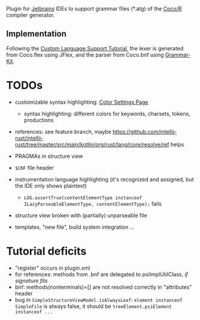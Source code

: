 Plugin for [Jetbrains](https://www.jetbrains.com/) IDEs
to support grammar files (\*.atg) of the [Coco/R](http://ssw.jku.at/Coco/) compiler generator.

## Implementation

Following the [Custom Language Support Tutorial](http://www.jetbrains.org/intellij/sdk/docs/tutorials/custom_language_support_tutorial.html), the lexer is generated from Coco.flex using JFlex, and the parser from Coco.bnf using [Grammar-Kit](https://github.com/JetBrains/Grammar-Kit).

# TODOs
- customizable syntax highlighting: [Color Settings Page](http://www.jetbrains.org/intellij/sdk/docs/tutorials/custom_language_support/syntax_highlighter_and_color_settings_page.html)
    - syntax highlighting: different colors for keywords, charsets, tokens, productions
- references: see feature branch, maybe <https://github.com/intellij-rust/intellij-rust/tree/master/src/main/kotlin/org/rust/lang/core/resolve/ref> helps
- PRAGMAs in structure view
- `$CNF` file header
- instrumentation language highlighting (it's recognized and assigned, but the IDE only shows plaintext)
    - `LOG.assertTrue(contentElementType instanceof ILazyParseableElementType, contentElementType);` fails
- structure view broken with (partially) unparseable file

- templates, "new file", build system integration ...

# Tutorial deficits
- "register" occurs in plugin.xml
- for references: methods from .bnf are delegated to psiImplUtilClass, *if signature fits*
- bnf: methods(nonterminals)=[] are not resolved correctly in "attributes" header
- bug in `SimpleStructureViewModel.isAlwaysLeaf`: `element instanceof SimpleFile` is always false, it should be `treeElement.psiElement instanceof ...`

